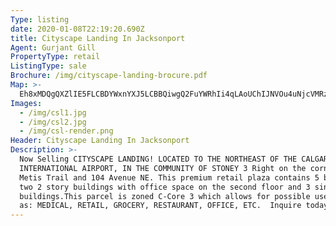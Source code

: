 ```yaml
---
Type: listing
date: 2020-01-08T22:19:20.690Z
title: Cityscape Landing In Jacksonport
Agent: Gurjant Gill
PropertyType: retail
ListingType: sale
Brochure: /img/cityscape-landing-brocure.pdf
Map: >-
  Eh8xMDQgQXZlIE5FLCBDYWxnYXJ5LCBBQiwgQ2FuYWRhIi4qLAoUChIJNVOu4uNjcVMRzLNPzD62g9QSFAoSCdU_hJ8DcHFTETq2UraxO20m
Images:
  - /img/csl1.jpg
  - /img/csl2.jpg
  - /img/csl-render.png
Header: Cityscape Landing In Jacksonport
Description: >-
  Now Selling CITYSCAPE LANDING! LOCATED TO THE NORTHEAST OF THE CALGARY
  INTERNATIONAL AIRPORT, IN THE COMMUNITY OF STONEY 3 Right on the corner of
  Metis Trail and 104 Avenue NE. This premium retail plaza contains 5 buildings,
  two 2 story buildings with office space on the second floor and 3 single story
  buildings.This parcel is zoned C-Core 3 which allows for possible uses such
  as: MEDICAL, RETAIL, GROCERY, RESTAURANT, OFFICE, ETC.  Inquire today....
---
```


